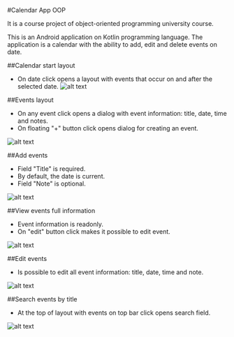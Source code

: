 #Calendar App OOP

It is a course project of object-oriented programming university course.

This is an Android application on Kotlin programming language. The application is a calendar with the ability to add, edit and delete events on date. 

##Calendar start layout
* On date click opens a layout with events that occur on and after the selected date.
![alt text](images/calendar_layout.png)

##Events layout
* On any event click opens a dialog with event information: title, date, time and notes.
* On floating "+" button click opens dialog for creating an event.

![alt text](images/events_layout.png)

##Add events
* Field "Title" is required.
* By default, the date is current.
* Field "Note" is optional.

![alt text](images/creating_event.png)

##View events full information
* Event information is readonly.
* On "edit" button click makes it possible to edit event.

![alt text](images/event_info.png)

##Edit events
* Is possible to edit all event information: title, date, time and note.

![alt text](images/event_info_editing.png)

##Search events by title
* At the top of layout with events on top bar click opens search field.

![alt text](images/searching.png)

